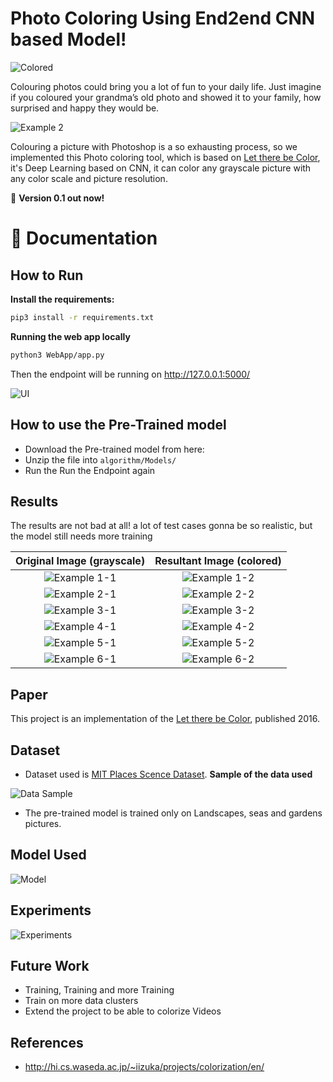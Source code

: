 # Photo Coloring Using End2end CNN based Model!

![Colored](https://github.com/AbdelrahmanRadwan/photo-coloring/blob/master/documentation/pics/10.png  "Colored")

Colouring photos could bring you a lot of fun to your daily life. Just imagine if you coloured your grandma’s old photo and showed it to your family, how surprised and happy they would be.

![Example 2](https://github.com/AbdelrahmanRadwan/photo-coloring/blob/master/documentation/pics/3.jpg  "Example 2")

Colouring a picture with Photoshop is a so exhausting process, so we implemented this Photo coloring tool, which is based on
[Let there be Color](http://hi.cs.waseda.ac.jp/~iizuka/projects/colorization/data/colorization_sig2016.pdf), it's Deep Learning based on CNN, 
it can color any grayscale picture with any color scale and picture resolution.

💫 **Version 0.1 out now!**

📖 Documentation
================
## How to Run
**Install the requirements:**
```bash
pip3 install -r requirements.txt 
```
**Running the web app locally**
```bash
python3 WebApp/app.py
```
Then the endpoint will be running on http://127.0.0.1:5000/

![UI](https://github.com/AbdelrahmanRadwan/photo-coloring/blob/master/documentation/pics/20.jpg  "UI")
## How to use the Pre-Trained model
- Download the Pre-trained model from here: 
- Unzip the file into ```algorithm/Models/```
- Run the Run the Endpoint again

## Results

The results are not bad at all! a lot of test cases gonna be so realistic, but the model still needs more training

 Original Image (grayscale)                                                                                                       | Resultant Image (colored)
:-------------------------------------------------------------------------------------------------------------------------------:|:------------------------------------------------------------------------------------------------------------------------:
![Example 1-1](https://github.com/AbdelrahmanRadwan/photo-coloring/blob/master/documentation/pics/Example1-1.jpg  "Example 1-1") | ![Example 1-2](https://github.com/AbdelrahmanRadwan/photo-coloring/blob/master/documentation/pics/Example1-2.jpg  "Example 1-2")
![Example 2-1](https://github.com/AbdelrahmanRadwan/photo-coloring/blob/master/documentation/pics/Example2-1.jpg  "Example 2-1") | ![Example 2-2](https://github.com/AbdelrahmanRadwan/photo-coloring/blob/master/documentation/pics/Example2-2.jpg  "Example 2-2")
![Example 3-1](https://github.com/AbdelrahmanRadwan/photo-coloring/blob/master/documentation/pics/Example3-1.jpg  "Example 3-1") | ![Example 3-2](https://github.com/AbdelrahmanRadwan/photo-coloring/blob/master/documentation/pics/Example3-2.jpg  "Example 3-2")
![Example 4-1](https://github.com/AbdelrahmanRadwan/photo-coloring/blob/master/documentation/pics/Example4-1.jpg  "Example 4-1") | ![Example 4-2](https://github.com/AbdelrahmanRadwan/photo-coloring/blob/master/documentation/pics/Example4-2.jpg  "Example 4-2")
![Example 5-1](https://github.com/AbdelrahmanRadwan/photo-coloring/blob/master/documentation/pics/Example5-1.jpg  "Example 5-1") | ![Example 5-2](https://github.com/AbdelrahmanRadwan/photo-coloring/blob/master/documentation/pics/Example5-2.jpg  "Example 5-2")
![Example 6-1](https://github.com/AbdelrahmanRadwan/photo-coloring/blob/master/documentation/pics/Example6-1.jpg  "Example 6-1") | ![Example 6-2](https://github.com/AbdelrahmanRadwan/photo-coloring/blob/master/documentation/pics/Example6-2.jpg  "Example 6-2")

## Paper
This project is an implementation of the [Let there be Color](http://hi.cs.waseda.ac.jp/~iizuka/projects/colorization/data/colorization_sig2016.pdf), published 2016.

## Dataset
- Dataset used is [MIT Places Scence Dataset](http://places.csail.mit.edu/).
**Sample of the data used**

![Data Sample](https://github.com/AbdelrahmanRadwan/photo-coloring/blob/master/documentation/pics/8.png  "Data Sample")

- The pre-trained model is trained only on Landscapes, seas and gardens pictures.

## Model Used
![Model](https://github.com/AbdelrahmanRadwan/photo-coloring/blob/master/documentation/pics/7.png  "Model")

## Experiments
![Experiments](https://github.com/AbdelrahmanRadwan/photo-coloring/blob/master/documentation/pics/9.png  "Experiments")

## Future Work
- Training, Training and more Training
- Train on more data clusters
- Extend the project to be able to colorize Videos

## References
- http://hi.cs.waseda.ac.jp/~iizuka/projects/colorization/en/
